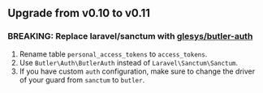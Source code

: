## Upgrade from v0.10 to v0.11

### BREAKING: Replace laravel/sanctum with [glesys/butler-auth](https://github.com/glesys/butler-audit/blob/master/CHANGELOG.md)

1. Rename table `personal_access_tokens` to `access_tokens`.
1. Use `Butler\Auth\ButlerAuth` instead of `Laravel\Sanctum\Sanctum`.
1. If you have custom `auth` configuration, make sure to change the driver of your guard from `sanctum` to `butler`.
